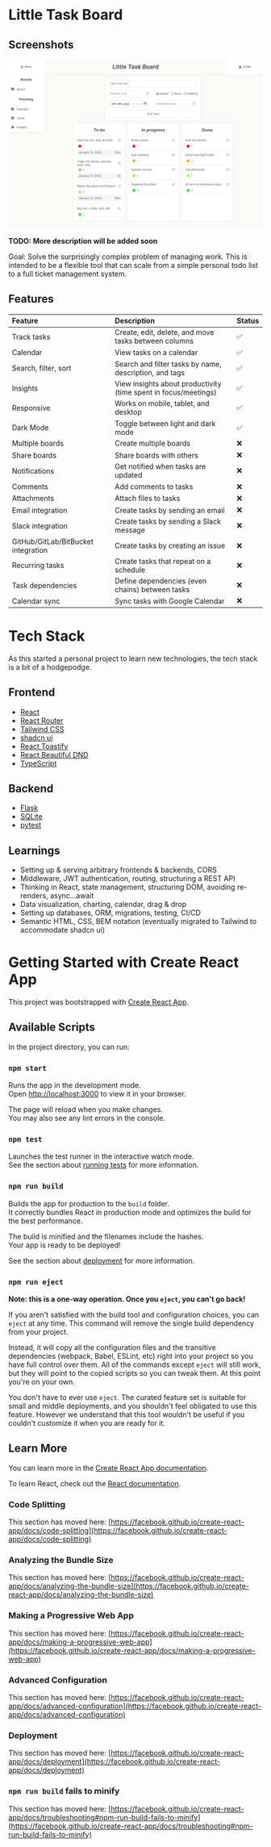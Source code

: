 # Little Task Board

## Screenshots

![Screenshot](./screenshot.png)

**TODO: More description will be added soon**

Goal: Solve the surprisingly complex problem of managing work. This is intended to be a flexible tool that can scale from a simple personal todo list to a full ticket management system.

## Features

| Feature                             | Description                                                     | Status |
| :---------------------------------- | :-------------------------------------------------------------- | :----- |
| Track tasks                         | Create, edit, delete, and move tasks between columns            | ✅      |
| Calendar                            | View tasks on a calendar                                        | ✅      |
| Search, filter, sort                | Search and filter tasks by name, description, and tags          | ✅      |
| Insights                            | View insights about productivity (time spent in focus/meetings) | ✅      |
| Responsive                          | Works on mobile, tablet, and desktop                            | ✅      |
| Dark Mode                           | Toggle between light and dark mode                              | ✅      |
| Multiple boards                     | Create multiple boards                                          | ❌      |
| Share boards                        | Share boards with others                                        | ❌      |
| Notifications                       | Get notified when tasks are updated                             | ❌      |
| Comments                            | Add comments to tasks                                           | ❌      |
| Attachments                         | Attach files to tasks                                           | ❌      |
| Email integration                   | Create tasks by sending an email                                | ❌      |
| Slack integration                   | Create tasks by sending a Slack message                         | ❌      |
| GitHub/GitLab/BitBucket integration | Create tasks by creating an issue                               | ❌      |
| Recurring tasks                     | Create tasks that repeat on a schedule                          | ❌      |
| Task dependencies                   | Define dependencies (even chains) between tasks                 | ❌      |
| Calendar sync                       | Sync tasks with Google Calendar                                 | ❌      |

# Tech Stack

As this started a personal project to learn new technologies, the tech stack is a bit of a hodgepodge.

## Frontend

- [React](https://reactjs.org/)
- [React Router](https://reactrouter.com/)
- [Tailwind CSS](https://tailwindcss.com/)
- [shadcn ui](https://ui.shadcn.com/)
- [React Toastify](https://fkhadra.github.io/react-toastify/introduction)
- [React Beautiful DND](https://github.com/atlassian/react-beautiful-dnd/)
- [TypeScript](https://www.typescriptlang.org/)

## Backend

- [Flask](https://flask.palletsprojects.com/en/2.0.x/)
- [SQLite](https://www.sqlite.org/index.html)
- [pytest](https://docs.pytest.org/en/6.2.x/)

## Learnings

- Setting up & serving arbitrary frontends & backends, CORS
- Middleware, JWT authentication, routing, structuring a REST API
- Thinking in React, state management, structuring DOM, avoiding re-renders, async...await
- Data visualization, charting, calendar, drag & drop
- Setting up databases, ORM, migrations, testing, CI/CD
- Semantic HTML, CSS, BEM notation (eventually migrated to Tailwind to accommodate shadcn ui)

# Getting Started with Create React App

This project was bootstrapped with [Create React App](https://github.com/facebook/create-react-app).

## Available Scripts

In the project directory, you can run:

### `npm start`

Runs the app in the development mode.\
Open [http://localhost:3000](http://localhost:3000) to view it in your browser.

The page will reload when you make changes.\
You may also see any lint errors in the console.

### `npm test`

Launches the test runner in the interactive watch mode.\
See the section about [running tests](https://facebook.github.io/create-react-app/docs/running-tests) for more information.

### `npm run build`

Builds the app for production to the `build` folder.\
It correctly bundles React in production mode and optimizes the build for the best performance.

The build is minified and the filenames include the hashes.\
Your app is ready to be deployed!

See the section about [deployment](https://facebook.github.io/create-react-app/docs/deployment) for more information.

### `npm run eject`

**Note: this is a one-way operation. Once you `eject`, you can't go back!**

If you aren't satisfied with the build tool and configuration choices, you can `eject` at any time. This command will remove the single build dependency from your project.

Instead, it will copy all the configuration files and the transitive dependencies (webpack, Babel, ESLint, etc) right into your project so you have full control over them. All of the commands except `eject` will still work, but they will point to the copied scripts so you can tweak them. At this point you're on your own.

You don't have to ever use `eject`. The curated feature set is suitable for small and middle deployments, and you shouldn't feel obligated to use this feature. However we understand that this tool wouldn't be useful if you couldn't customize it when you are ready for it.

## Learn More

You can learn more in the [Create React App documentation](https://facebook.github.io/create-react-app/docs/getting-started).

To learn React, check out the [React documentation](https://reactjs.org/).

### Code Splitting

This section has moved here: [https://facebook.github.io/create-react-app/docs/code-splitting](https://facebook.github.io/create-react-app/docs/code-splitting)

### Analyzing the Bundle Size

This section has moved here: [https://facebook.github.io/create-react-app/docs/analyzing-the-bundle-size](https://facebook.github.io/create-react-app/docs/analyzing-the-bundle-size)

### Making a Progressive Web App

This section has moved here: [https://facebook.github.io/create-react-app/docs/making-a-progressive-web-app](https://facebook.github.io/create-react-app/docs/making-a-progressive-web-app)

### Advanced Configuration

This section has moved here: [https://facebook.github.io/create-react-app/docs/advanced-configuration](https://facebook.github.io/create-react-app/docs/advanced-configuration)

### Deployment

This section has moved here: [https://facebook.github.io/create-react-app/docs/deployment](https://facebook.github.io/create-react-app/docs/deployment)

### `npm run build` fails to minify

This section has moved here: [https://facebook.github.io/create-react-app/docs/troubleshooting#npm-run-build-fails-to-minify](https://facebook.github.io/create-react-app/docs/troubleshooting#npm-run-build-fails-to-minify)
